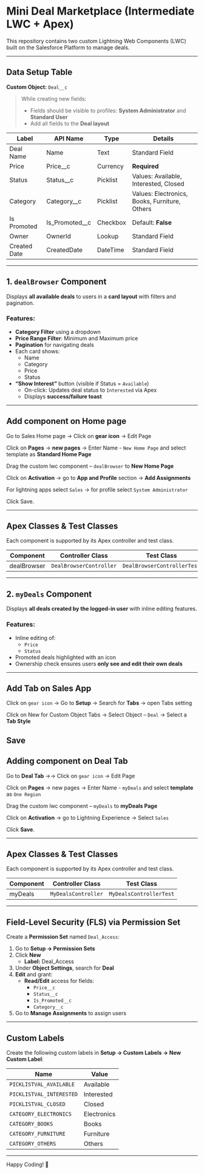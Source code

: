 # Mini Deal Marketplace (Intermediate LWC + Apex)

This repository contains two custom Lightning Web Components (LWC) built on the Salesforce Platform to manage deals.

---

##  Data Setup Table

**Custom Object:** `Deal__c`

> While creating new fields:
> - Fields should be visible to profiles: **System Administrator** and **Standard User**
> - Add all fields to the **Deal layout**

| Label         | API Name          | Type      | Details                                      |
|---------------|-------------------|-----------|----------------------------------------------|
| Deal Name     | Name              | Text      | Standard Field                               |
| Price         | Price__c          | Currency  | **Required**                                 |
| Status        | Status__c         | Picklist  | Values: Available, Interested, Closed        |
| Category      | Category__c       | Picklist  | Values: Electronics, Books, Furniture, Others|
| Is Promoted   | Is_Promoted__c    | Checkbox  | Default: **False**                           |
| Owner         | OwnerId           | Lookup    | Standard Field                               |
| Created Date  | CreatedDate       | DateTime  | Standard Field                               |

---

##  1. `dealBrowser` Component

Displays **all available deals** to users in a **card layout** with filters and pagination.

###  Features:
- **Category Filter** using a dropdown
- **Price Range Filter**: Minimum and Maximum price
- **Pagination** for navigating deals
- Each card shows:
  - Name
  - Category
  - Price
  - Status
- **“Show Interest”** button (visible if Status = `Available`)
  - On-click: Updates deal status to `Interested` via Apex
  - Displays **success/failure toast**

---
## Add component on Home page 
 
Go to Sales Home page -> Click on **gear icon** -> Edit Page 

Click on **Pages** -> **new pages** -> Enter Name - `New Home Page` and select template as **Standard Home Page** 

Drag the custom lwc component – `dealBrowser` to **New Home Page** 

Click on **Activation** -> go to **App and Profile** section -> **Add Assignments** 

For lightning apps select `Sales` -> for profile select `System Administrator` 

Click Save. 

---
##  Apex Classes & Test Classes

Each component is supported by its Apex controller and test class.

| Component     | Controller Class           | Test Class                 |
|---------------|----------------------------|----------------------------|
| dealBrowser   | `DealBrowserController`    | `DealBrowserControllerTest`|

---

##  2. `myDeals` Component

Displays **all deals created by the logged-in user** with inline editing features.

###  Features:
- Inline editing of:
  - `Price`
  - `Status`
- Promoted deals highlighted with an icon
- Ownership check ensures users **only see and edit their own deals**

---
## Add Tab on Sales App 

Click on `gear icon` -> Go to **Setup** -> Search for **Tabs** -> open Tabs setting 

Click on New for Custom Object Tabs -> Select Object – `Deal` -> Select a **Tab Style** 

Save
---
## Adding component on Deal Tab 

Go to **Deal Tab** ->-> Click on `gear icon` -> Edit Page 

Click on **Pages** -> new pages -> Enter Name - `myDeals` and select **template** as `One Region` 

Drag the custom lwc component – `myDeals` to **myDeals Page** 

Click on **Activation** -> go to Lightning Experience -> Select `Sales` 

Click **Save**. 

---
##  Apex Classes & Test Classes

Each component is supported by its Apex controller and test class.

| Component     | Controller Class           | Test Class                 |
|---------------|----------------------------|----------------------------|
| myDeals       | `MyDealsController`        | `MyDealsControllerTest`    |

---

##  Field-Level Security (FLS) via Permission Set

Create a **Permission Set** named `Deal_Access`:

1. Go to **Setup → Permission Sets**
2. Click **New**
   - **Label:** Deal_Access
3. Under **Object Settings**, search for **Deal**
4. **Edit** and grant:
   - **Read/Edit** access for fields:
     - `Price__c`
     - `Status__c`
     - `Is_Promoted__c`
     - `Category__c`
5. Go to **Manage Assignments** to assign users

---

##  Custom Labels

Create the following custom labels in **Setup → Custom Labels → New Custom Label**:

| Name                    | Value        |
|-------------------------|--------------|
| `PICKLISTVAL_AVAILABLE` | Available    |
| `PICKLISTVAL_INTERESTED`| Interested   |
| `PICKLISTVAL_CLOSED`    | Closed       |
| `CATEGORY_ELECTRONICS`  | Electronics  |
| `CATEGORY_BOOKS`        | Books        |
| `CATEGORY_FURNITURE`    | Furniture    |
| `CATEGORY_OTHERS`       | Others       |

---


Happy Coding! 🎉
